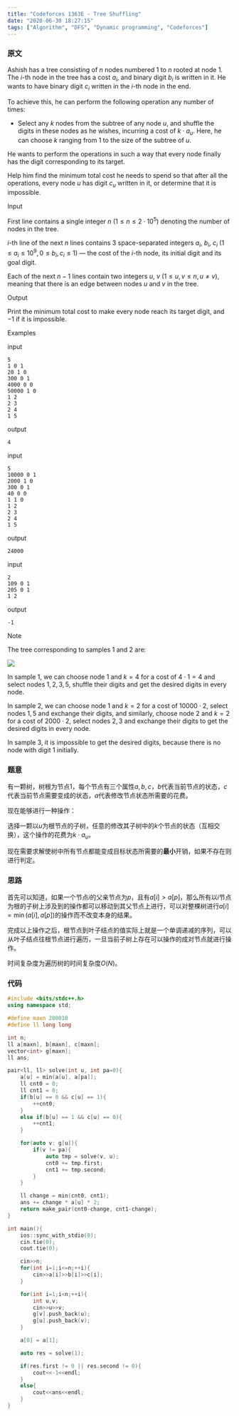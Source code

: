 ```yaml
---
title: "Codeforces 1363E - Tree Shuffling"
date: "2020-06-30 18:27:15"
tags: ["Algorithm", "DFS", "Dynamic programming", "Codeforces"]
---
```


### 原文

Ashish has a tree consisting of $n$ nodes numbered $1$ to $n$ rooted at node $1$. The $i$-th node in the tree has a cost $a_i$, and binary digit $b_i$ is written in it. He wants to have binary digit $c_i$ written in the $i$-th node in the end.

To achieve this, he can perform the following operation any number of times:

- Select any $k$ nodes from the subtree of any node $u$, and shuffle the digits in these nodes as he wishes, incurring a cost of $k\cdot a_u$. Here, he can choose $k$ ranging from $1$ to the size of the subtree of $u$.

He wants to perform the operations in such a way that every node finally has the digit corresponding to its target.

Help him find the minimum total cost he needs to spend so that after all the operations, every node $u$ has digit $c_u$ written in it, or determine that it is impossible.

Input

First line contains a single integer $n$ $(1\le n\le 2\cdot 10^5)$ denoting the number of nodes in the tree.

$i$-th line of the next $n$ lines contains 3 space-separated integers $a_i$, $b_i$, $c_i$ $(1\le a_i\le 10^9,0\le b_i,c_i\le1)$ — the cost of the $i$-th node, its initial digit and its goal digit.

Each of the next $n−1$ lines contain two integers $u$, $v$ $(1\le u,v\le n, u\ne v)$, meaning that there is an edge between nodes $u$ and $v$ in the tree.

Output

Print the minimum total cost to make every node reach its target digit, and $−1$ if it is impossible.

Examples

input

```
5
1 0 1
20 1 0
300 0 1
4000 0 0
50000 1 0
1 2
2 3
2 4
1 5
```

output

```
4
```

input

```
5
10000 0 1
2000 1 0
300 0 1
40 0 0
1 1 0
1 2
2 3
2 4
1 5
```

output

```
24000
```

input

```
2
109 0 1
205 0 1
1 2
```

output

```
-1
```

Note

The tree corresponding to samples $1$ and $2$ are:

![](https://s2.loli.net/2023/01/10/7JKLRdNuXbIyYrp.jpg)

In sample $1$, we can choose node $1$ and $k=4$ for a cost of $4\cdot1 = 4$ and select nodes $1,2,3,5$, shuffle their digits and get the desired digits in every node.

In sample $2$, we can choose node $1$ and $k=2$ for a cost of $10000\cdot2$, select nodes $1,5$ and exchange their digits, and similarly, choose node $2$ and $k=2$ for a cost of $2000\cdot2$, select nodes $2,3$ and exchange their digits to get the desired digits in every node.

In sample $3$, it is impossible to get the desired digits, because there is no node with digit $1$ initially.

### 题意

有一颗树，树根为节点1，每个节点有三个属性$a,b,c$，$b$代表当前节点的状态，$c$代表当前节点需要变成的状态，$a$代表修改节点状态所需要的花费。

现在能够进行一种操作：

选择一颗以$u$为根节点的子树，任意的修改其子树中的$k$个节点的状态（互相交换），这个操作的花费为$k \cdot a_u$。

现在需要求解使树中所有节点都能变成目标状态所需要的**最小**开销，如果不存在则进行判定。

### 思路

首先可以知道，如果一个节点$i$的父亲节点为$p$，且有$a[i]>a[p]$，那么所有以$i$节点为根的子树上涉及到的操作都可以移动到其父节点上进行，可以对整棵树进行$a[i] = \min(a[i],a[p])$的操作而不改变本身的结果。

完成以上操作之后，根节点到叶子结点的值实际上就是一个单调递减的序列，可以从叶子结点往根节点进行遍历，一旦当前子树上存在可以操作的成对节点就进行操作。

时间复杂度为遍历树的时间复杂度$O(N)$。

### 代码

```c++
#include <bits/stdc++.h>
using namespace std;

#define maxn 200010
#define ll long long

int n;
ll a[maxn], b[maxn], c[maxn];
vector<int> g[maxn];
ll ans;

pair<ll, ll> solve(int u, int pa=0){
    a[u] = min(a[u], a[pa]);
    ll cnt0 = 0;
    ll cnt1 = 0;
    if(b[u] == 0 && c[u] == 1){
        ++cnt0;
    }
    else if(b[u] == 1 && c[u] == 0){
        ++cnt1;
    }

    for(auto v: g[u]){
        if(v != pa){
            auto tmp = solve(v, u);
            cnt0 += tmp.first;
            cnt1 += tmp.second;
        }
    }

    ll change = min(cnt0, cnt1);
    ans += change * a[u] * 2;
    return make_pair(cnt0-change, cnt1-change);
}

int main(){
    ios::sync_with_stdio(0);
    cin.tie(0);
    cout.tie(0);

    cin>>n;
    for(int i=1;i<=n;++i){
        cin>>a[i]>>b[i]>>c[i];
    }

    for(int i=1;i<n;++i){
        int u,v;
        cin>>u>>v;
        g[v].push_back(u);
        g[u].push_back(v);
    }

    a[0] = a[1];

    auto res = solve(1);

    if(res.first != 0 || res.second != 0){
        cout<<-1<<endl;
    }
    else{
        cout<<ans<<endl;
    }
}
```

